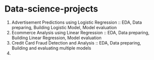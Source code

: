 # Data-science-projects
 1. Advertisement Predictions using Logistic Regression :: EDA, Data preparing, Building Logistic Model, Model evaluation
 2. Ecommerce Analysis using Linear Regression :: EDA, Data preparing, Building Linear Regression, Model evaluation
 3. Credit Card Fraud Detection and Analysis :: EDA, Data preparing, Building and evaluating multiple models
 4.
